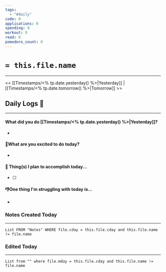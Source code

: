 ```yaml
---
tags:
  - "#daily"
code: 0
applications: 0
spending: 0
workout: 0
read: 0
pomodoro_count: 0
---
```

# `= this.file.name `
---

<< [[Timestamps/<% tp.date.yesterday() %>|Yesterday]] | [[Timestamps/<% tp.date.tomorrow() %>|Tomorrow]] >>

## Daily Logs 💭
---
#### What did you do [[Timestamps/<% tp.date.yesterday() %>|Yesterday]]?
- 

#### 🎉What are you excited to do today?
- 

#### 🚀 Thing(s) I plan to accomplish today...
- [ ] 

#### 👎One thing I'm struggling with today is...
- 


### Notes Created Today
---

```dataview
List FROM "Notes" WHERE file.cday = this.file.cday and this.file.name != file.name
```


### Edited Today
---
```dataview
List from "" where file.mday = this.file.cday and this.file.name != file.name
```

